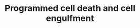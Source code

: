 ---
annotations:
- id: PW:0000009
  parent: regulatory pathway
  type: Pathway Ontology
  value: apoptotic cell death pathway
- id: PW:0001145
  parent: regulatory pathway
  type: Pathway Ontology
  value: phagocytosis pathway
- id: CL:0000445
  parent: apoptosis fated cell
  type: Cell Type Ontology
  value: apoptosis fated cell
authors:
- Kyook
- MaintBot
- Mkutmon
- Eweitz
- RaatsS
description: 'Programmed cell death (PCD), or apoptosis, is an integral component
  of C. elegans development. During development, 131 cells are fated to die by apoptosis.
  PCD is easily observed with Nomarski optics in the C. elegans embryo; the nucleus
  of the apoptotic cell becomes refractile, resembling a flat button, making C. elegans
  an easy model for following apoptotic cell death. PCD in C. elegans can be divided
  into three main phases (with participating genes): specification of which cells
  should live or die (ces-1, ces-2, in general); activation of the cell killing machinery
  (egl-1, ced-9, ced-4 and ced-3); and an execution phase where the dying cell is
  dismantled and removed through phagocytosis (ced-1,-2,-5,-6,-7,-10 and-12), which
  occurs in concert with apoptotic DNA degradation (cps-6, nuc-1). Molecular and biochemical
  studies in C. elegans revealed programmed cell death mechanisms conserved in humans.
  The regulatory pathway that controls cell death is composed of conserved cell death
  activators and inhibitors: EGL-1 and BH3-domain-only proteins, CED-9 and Bcl-2,
  CED-4 and Apaf-1, and CED-3 and caspases, in nematodes and mammals, respectively.
  Further the degradation of chromosomal DNA involves a mitochondrial proapoptotic
  endonuclease: endonuclease G (EndoG), and AIF in mammals and their orthologs CPS-6
  and WAH-1 in worms.'
last-edited: 2021-05-27
organisms:
- Caenorhabditis elegans
redirect_from:
- /index.php/Pathway:WP2829
- /instance/WP2829
- /instance/WP2829_rr118448
revision: r118448
schema-jsonld:
- '@context': https://schema.org/
  '@id': https://wikipathways.github.io/pathways/WP2829.html
  '@type': Dataset
  creator:
    '@type': Organization
    name: WikiPathways
  description: 'Programmed cell death (PCD), or apoptosis, is an integral component
    of C. elegans development. During development, 131 cells are fated to die by apoptosis.
    PCD is easily observed with Nomarski optics in the C. elegans embryo; the nucleus
    of the apoptotic cell becomes refractile, resembling a flat button, making C.
    elegans an easy model for following apoptotic cell death. PCD in C. elegans can
    be divided into three main phases (with participating genes): specification of
    which cells should live or die (ces-1, ces-2, in general); activation of the cell
    killing machinery (egl-1, ced-9, ced-4 and ced-3); and an execution phase where
    the dying cell is dismantled and removed through phagocytosis (ced-1,-2,-5,-6,-7,-10
    and-12), which occurs in concert with apoptotic DNA degradation (cps-6, nuc-1).
    Molecular and biochemical studies in C. elegans revealed programmed cell death
    mechanisms conserved in humans. The regulatory pathway that controls cell death
    is composed of conserved cell death activators and inhibitors: EGL-1 and BH3-domain-only
    proteins, CED-9 and Bcl-2, CED-4 and Apaf-1, and CED-3 and caspases, in nematodes
    and mammals, respectively. Further the degradation of chromosomal DNA involves
    a mitochondrial proapoptotic endonuclease: endonuclease G (EndoG), and AIF in
    mammals and their orthologs CPS-6 and WAH-1 in worms.'
  keywords:
  - Active CED-3Protease
  - CED-1/SREC?
  - CED-10/Rac1
  - CED-12
  - CED-2/CrkII
  - CED-3
  - CED-4
  - CED-5/DOCK180
  - CED-6
  - CED-7
  - CED-7/ABC1
  - CED-9
  - CES-1
  - CES-2
  - CPS-6
  - CRN-1
  - CRN-2
  - CRN-3
  - CRN-4
  - CRN-5
  - CRN-6
  - CYP-13
  - EGL-1
  - EOR-1
  - EOR-2
  - HLH-2
  - HLH-3
  - NUC-1
  - PSR-1?
  - TRA-1
  - WAH-1
  license: CC0
  name: Programmed cell death and cell engulfment
seo: CreativeWork
title: Programmed cell death and cell engulfment
wpid: WP2829
---